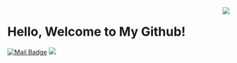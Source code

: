<img align='right' src="https://github-readme-streak-stats.herokuapp.com?user=bahadirumutiscimen&theme=tokyonight&date_format=j%20M%5B%20Y%5D">

# Hello, Welcome to My Github! 



[![Mail Badge](https://img.shields.io/badge/bahadirumutiscimen@gmail.com-c14438?style=for-the-badge&logo=Gmail&logoColor=white&link=mailto:bahadirumutiscimen@gmail.com)](mailto:bahadirumutiscimen@gmail.com)
[![](https://img.shields.io/badge/linkedin-%230077B5.svg?&style=for-the-badge&logo=linkedin&logoColor=white)](www.linkedin.com/in/bahadirumutiscimen/)
